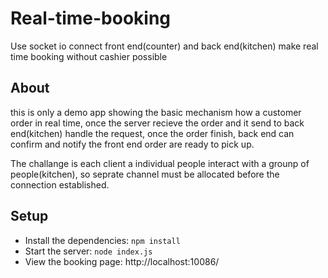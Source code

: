 # Real-time-booking
Use socket io connect front end(counter) and back end(kitchen) make real time booking without cashier possible

## About
this is only a demo app showing the basic mechanism how a customer order in real time, once the server recieve the order and it send to back end(kitchen) handle the request, once the order finish, back end can confirm and notify the front end order are ready to pick up.

The challange is each client a individual people interact with a grounp of people(kitchen), so seprate channel must be allocated before the connection established.

## Setup
* Install the dependencies:  ```npm install```
* Start the server:  ```node index.js```
* View the booking page: http://localhost:10086/
